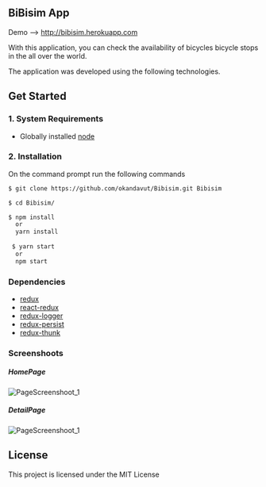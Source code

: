 ## BiBisim App 

Demo --> http://bibisim.herokuapp.com

With this application, you can check the availability of bicycles bicycle stops in the all over the world.

The application was developed using the following technologies.

## Get Started

### 1. System Requirements
* Globally installed [node](https://nodejs.org/en/)
### 2. Installation

On the command prompt run the following commands

```sh
$ git clone https://github.com/okandavut/Bibisim.git Bibisim

$ cd Bibisim/

$ npm install
  or
  yarn install
  
 $ yarn start 
  or
  npm start  
```
### Dependencies
* [redux](https://github.com/reactjs/redux) 
* [react-redux](https://github.com/reactjs/react-redux) 
* [redux-logger](https://github.com/evgenyrodionov/redux-logger) 
* [redux-persist](https://github.com/rt2zz/redux-persist) 
* [redux-thunk](https://github.com/gaearon/redux-thunk) 

### Screenshoots
##### HomePage
![PageScreenshoot_1](https://preview.ibb.co/cEhpFp/bibisim.png)
##### DetailPage
![PageScreenshoot_1](https://preview.ibb.co/nuRo89/bibisim2.png)

## License
This project is licensed under the MIT License